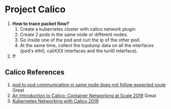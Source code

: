 # Project Calico

1. **How to trace packet flow?**
   1. Create a kubernetes cluster with calico network plugin.
   2. Create 2 pods in the same node or different nodes.
   3. Go inside one of the pod and curl the ip of the other pod.
   4. At the same time, collect the tcpdump data on all the interfaces (pod's eth0, caliXXX interfaces and the tunl0 interface).
2. ff


## Calico References
1. [pod to pod communication in same node does not follow expected route](https://github.com/projectcalico/calico/issues/2160) Great
2. [An Introduction to Calico: Container Networking at Scale 2019](https://www.exoscale.com/syslog/calico-introduction/) Great
3. [Kubernetes Networking with Calico 2019](https://www.tigera.io/blog/kubernetes-networking-with-calico/)
